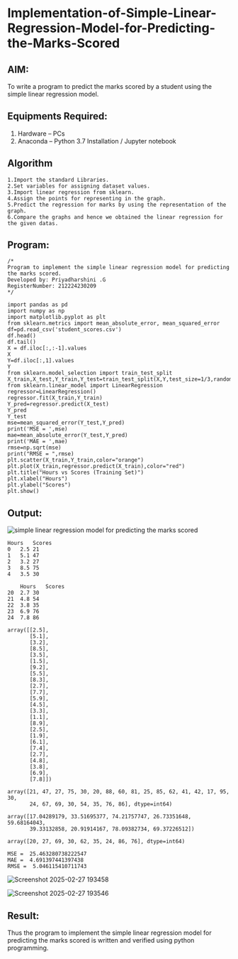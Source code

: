 # Implementation-of-Simple-Linear-Regression-Model-for-Predicting-the-Marks-Scored

## AIM:
To write a program to predict the marks scored by a student using the simple linear regression model.

## Equipments Required:
1. Hardware – PCs
2. Anaconda – Python 3.7 Installation / Jupyter notebook

## Algorithm
```
1.Import the standard Libraries.
2.Set variables for assigning dataset values.
3.Import linear regression from sklearn.
4.Assign the points for representing in the graph.
5.Predict the regression for marks by using the representation of the graph.
6.Compare the graphs and hence we obtained the linear regression for the given datas.
```

## Program:
```
/*
Program to implement the simple linear regression model for predicting the marks scored.
Developed by: Priyadharshini .G
RegisterNumber: 212224230209  
*/
```
```
import pandas as pd
import numpy as np
import matplotlib.pyplot as plt
from sklearn.metrics import mean_absolute_error, mean_squared_error
df=pd.read_csv('student_scores.csv')
df.head()
df.tail()
X = df.iloc[:,:-1].values
X
Y=df.iloc[:,1].values
Y
from sklearn.model_selection import train_test_split
X_train,X_test,Y_train,Y_test=train_test_split(X,Y,test_size=1/3,random_state=0)
from sklearn.linear_model import LinearRegression
regressor=LinearRegression()
regressor.fit(X_train,Y_train)
Y_pred=regressor.predict(X_test)
Y_pred
Y_test
mse=mean_squared_error(Y_test,Y_pred)
print('MSE = ',mse)
mae=mean_absolute_error(Y_test,Y_pred)
print('MAE = ',mae)
rmse=np.sqrt(mse)
print("RMSE = ",rmse)
plt.scatter(X_train,Y_train,color="orange")
plt.plot(X_train,regressor.predict(X_train),color="red")
plt.title("Hours vs Scores (Training Set)")
plt.xlabel("Hours")
plt.ylabel("Scores")
plt.show()
```

## Output:
![simple linear regression model for predicting the marks scored](sam.png)
```
Hours	Scores
0	2.5	21
1	5.1	47
2	3.2	27
3	8.5	75
4	3.5	30

	Hours	Scores
20	2.7	30
21	4.8	54
22	3.8	35
23	6.9	76
24	7.8	86

array([[2.5],
       [5.1],
       [3.2],
       [8.5],
       [3.5],
       [1.5],
       [9.2],
       [5.5],
       [8.3],
       [2.7],
       [7.7],
       [5.9],
       [4.5],
       [3.3],
       [1.1],
       [8.9],
       [2.5],
       [1.9],
       [6.1],
       [7.4],
       [2.7],
       [4.8],
       [3.8],
       [6.9],
       [7.8]])

array([21, 47, 27, 75, 30, 20, 88, 60, 81, 25, 85, 62, 41, 42, 17, 95, 30,
       24, 67, 69, 30, 54, 35, 76, 86], dtype=int64)

array([17.04289179, 33.51695377, 74.21757747, 26.73351648, 59.68164043,
       39.33132858, 20.91914167, 78.09382734, 69.37226512])

array([20, 27, 69, 30, 62, 35, 24, 86, 76], dtype=int64)

MSE =  25.463280738222547
MAE =  4.691397441397438
RMSE =  5.046115410711743
```
![Screenshot 2025-02-27 193458](https://github.com/user-attachments/assets/c45394a8-0206-4993-9072-b65ba788d9e1)


![Screenshot 2025-02-27 193546](https://github.com/user-attachments/assets/540f5801-069c-4ba7-8f69-6f275f6687a8)


## Result:
Thus the program to implement the simple linear regression model for predicting the marks scored is written and verified using python programming.
